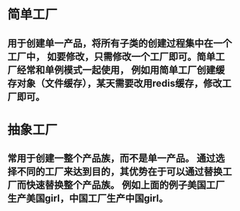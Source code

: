 # 简单工厂

## 用于创建单一产品，将所有子类的创建过程集中在一个工厂中， 如要修改，只需修改一个工厂即可。简单工厂经常和单例模式一起使用， 例如用简单工厂创建缓存对象（文件缓存），某天需要改用redis缓存，修改工厂即可。

# 抽象工厂

## 常用于创建一整个产品族，而不是单一产品。 通过选择不同的工厂来达到目的，其优势在于可以通过替换工厂而快速替换整个产品族。 例如上面的例子美国工厂生产美国girl，中国工厂生产中国girl。